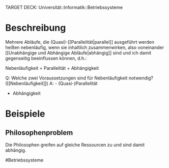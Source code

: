 TARGET DECK: Universität::Informatik::Betriebssysteme

# Beschreibung
Mehrere Abläufe, die (Quasi)-[[Parallelität|parallel]] ausgeführt werden heißen nebenläufig, wenn sie inhaltlich zusammenwirken, also voneinander [[Unabhängige und Abhängige Abläufe|abhängig]] sind und ich damit gegenseitig beeinflussen können, d.h.:

Nebenläufigkeit = Parallelität + Abhängigkeit

Q: Welche zwei Voraussetzungen sind für Nebenläufigkeit notwendig? ([[Nebenläufigkeit]])
A: - (Quasi-)Parallelität
- Abhängigkeit
<!--ID: 1642897215281-->



# Beispiele
## Philosophenproblem
Die Philosophen greifen auf gleiche Ressourcen zu und sind damit abhängig.

#Betriebssysteme 